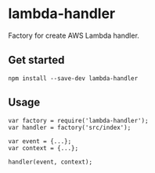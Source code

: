lambda-handler
==============

Factory for create AWS Lambda handler.

## Get started

```
npm install --save-dev lambda-handler
```

## Usage

```
var factory = require('lambda-handler');
var handler = factory('src/index');

var event = {...};
var context = {...};

handler(event, context);
```
